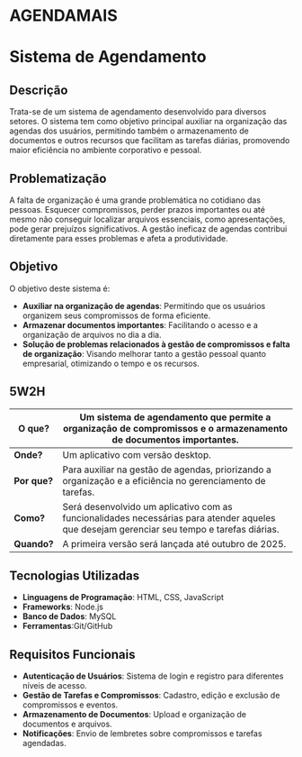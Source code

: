 # AGENDAMAIS
# Sistema de Agendamento 
## Descrição
Trata-se de um sistema de agendamento desenvolvido para diversos setores. O sistema tem como objetivo principal auxiliar na organização das agendas dos usuários, permitindo também o armazenamento de documentos e outros recursos que facilitam as tarefas diárias, promovendo maior eficiência no ambiente corporativo e pessoal.

## Problematização
A falta de organização é uma grande problemática no cotidiano das pessoas. Esquecer compromissos, perder prazos importantes ou até mesmo não conseguir localizar arquivos essenciais, como apresentações, pode gerar prejuízos significativos. A gestão ineficaz de agendas contribui diretamente para esses problemas e afeta a produtividade.

## Objetivo
O objetivo deste sistema é:
- **Auxiliar na organização de agendas**: Permitindo que os usuários organizem seus compromissos de forma eficiente.
- **Armazenar documentos importantes**: Facilitando o acesso e a organização de arquivos no dia a dia.
- **Solução de problemas relacionados à gestão de compromissos e falta de organização**: Visando melhorar tanto a gestão pessoal quanto empresarial, otimizando o tempo e os recursos.

## 5W2H

| **O que?**    | Um sistema de agendamento que permite a organização de compromissos e o armazenamento de documentos importantes. |
|---------------|---------------------------------------------------------------------------------------------------------------|
| **Onde?**     | Um aplicativo com versão desktop.                                                                            |
| **Por que?**  | Para auxiliar na gestão de agendas, priorizando a organização e a eficiência no gerenciamento de tarefas.    |
| **Como?**     | Será desenvolvido um aplicativo com as funcionalidades necessárias para atender aqueles que desejam gerenciar seu tempo e tarefas diárias. |
| **Quando?**   | A primeira versão será lançada até outubro de 2025.                                                           |

## Tecnologias Utilizadas
- **Linguagens de Programação**: HTML, CSS, JavaScript
- **Frameworks**: Node.js
- **Banco de Dados**: MySQL
- **Ferramentas**:Git/GitHub

## Requisitos Funcionais
- **Autenticação de Usuários**: Sistema de login e registro para diferentes níveis de acesso.
- **Gestão de Tarefas e Compromissos**: Cadastro, edição e exclusão de compromissos e eventos.
- **Armazenamento de Documentos**: Upload e organização de documentos e arquivos.
- **Notificações**: Envio de lembretes sobre compromissos e tarefas agendadas.


   
